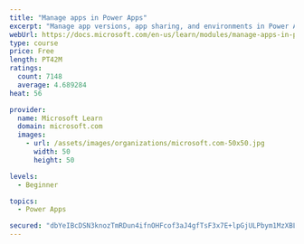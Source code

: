 ```yaml
---
title: "Manage apps in Power Apps"
excerpt: "Manage app versions, app sharing, and environments in Power Apps."
webUrl: https://docs.microsoft.com/en-us/learn/modules/manage-apps-in-powerapps/
type: course
price: Free
length: PT42M
ratings:
  count: 7148
  average: 4.689284
heat: 56

provider:
  name: Microsoft Learn
  domain: microsoft.com
  images:
    - url: /assets/images/organizations/microsoft.com-50x50.jpg
      width: 50
      height: 50

levels:
  - Beginner

topics:
  - Power Apps

secured: "dbYeIBcDSN3knozTmRDun4ifnOHFcof3aJ4gfTsF3x7E+lpGjULPbym1MzXBL0lD0ntM4MNZtJTH8JlyRoYjsGuftkDb6wIbvRGJlP0YRQUSE8PTTGEpJ4tCbwAqe38ahnM6AOW/RYsl0B7hRQuzFX2Cg4q/IsJaT+WkUglyyvGfjjEEIAKNA0NMAp0XBfgUmaiq3BUuoa+GQfZsKAtXktDrd76NMiTkYHFyH41fmWzbzoMrwt0i53IIMiFb8K7jg4oJXadU1QLG0BEoqvarBTy+9Ozj6ybSZxL+mHg3oIbDQk71IdLkhPoJomM4NtW+8SgliNDlTZ5pulrFU1MwiaRU3pH7Ftb9AeS45jYBfeH8Sc/+pIdtjWcfh8eVSp5gXJtPClxrm/7J6Kyum6mBLIsElApZKWVh3IIO5Q47iEI=;FoLZFIcXzGuVWb7irKrlwg=="
---
```



